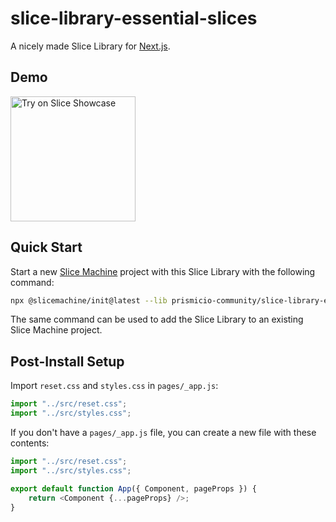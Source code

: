 # slice-library-essential-slices

A nicely made Slice Library for [Next.js][nextjs].

## Demo

<a href="#"><img src="https://angeloashmore-slicemachine-intro.cdn.prismic.io/angeloashmore-slicemachine-intro/49ca4bde-b36a-42f4-a072-60d2e5202f85_try-button.svg" alt="Try on Slice Showcase" width="200" /></a>

## Quick Start

Start a new [Slice Machine][slicemachine] project with this Slice Library with the following command:

```bash
npx @slicemachine/init@latest --lib prismicio-community/slice-library-essential-slices
```

The same command can be used to add the Slice Library to an existing Slice Machine project.

## Post-Install Setup

Import `reset.css` and `styles.css` in `pages/_app.js`:

```js
import "../src/reset.css";
import "../src/styles.css";
```

If you don't have a `pages/_app.js` file, you can create a new file with these contents:

```js
import "../src/reset.css";
import "../src/styles.css";

export default function App({ Component, pageProps }) {
	return <Component {...pageProps} />;
}
```

[nextjs]: https://nextjs.org/
[prismic-react]: https://github.com/prismicio/prismic-react/tree/v2
[slicemachine]: https://slicemachine.dev/
[link-resolver]: https://prismic.io/docs/core-concepts/link-resolver-route-resolver
